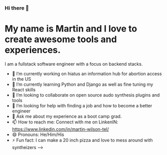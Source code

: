 ### Hi there 👋
# My name is Martin and I love to create awesome tools and experiences.
I am a fullstack software engineer with a focus on backend stacks.

- 🔭 I’m currently working on hiatus an information hub for abortion access in the US
- 🌱 I’m currently learning Python and Django as well as fine tuning my React skills
- 👯 I’m looking to collaborate on open source audo synthesis plugins and tools
- 🤔 I’m looking for help with finding a job and how to become a better engineer
- 💬 Ask me about my experience as a boot camp grad. 
- 📫 How to reach me: Connect with me on LinkenIN: https://www.linkedin.com/in/martin-wilson-tel/
- 😄 Pronouns: He/Him/His
- ⚡ Fun fact: I can make a 20 inch pizza and love to mess around with syntheizers
-->
